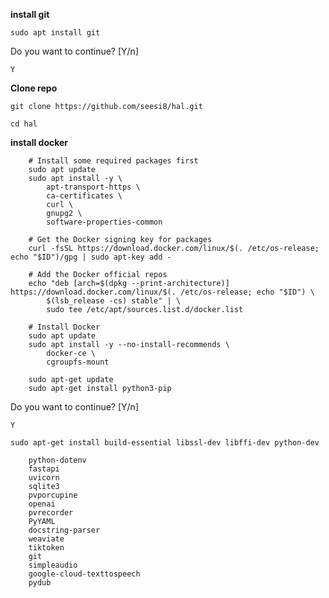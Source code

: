 **install git**

`sudo apt install git`

Do you want to continue? [Y/n]

`Y`

**Clone repo**

`git clone https://github.com/seesi8/hal.git`

`cd hal`

**install docker**

```
    # Install some required packages first
    sudo apt update
    sudo apt install -y \
        apt-transport-https \
        ca-certificates \
        curl \
        gnupg2 \
        software-properties-common

    # Get the Docker signing key for packages
    curl -fsSL https://download.docker.com/linux/$(. /etc/os-release; echo "$ID")/gpg | sudo apt-key add -

    # Add the Docker official repos
    echo "deb [arch=$(dpkg --print-architecture)] https://download.docker.com/linux/$(. /etc/os-release; echo "$ID") \
        $(lsb_release -cs) stable" | \
        sudo tee /etc/apt/sources.list.d/docker.list

    # Install Docker
    sudo apt update
    sudo apt install -y --no-install-recommends \
        docker-ce \
        cgroupfs-mount
```

```
    sudo apt-get update
    sudo apt-get install python3-pip
```

Do you want to continue? [Y/n]

`Y`

`sudo apt-get install build-essential libssl-dev libffi-dev python-dev`

```
    python-dotenv
    fastapi
    uvicorn
    sqlite3
    pvporcupine
    openai
    pvrecorder
    PyYAML
    docstring-parser
    weaviate
    tiktoken
    git
    simpleaudio
    google-cloud-texttospeech
    pydub
```
